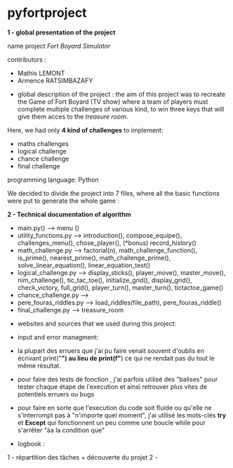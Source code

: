 # pyfortproject
**1 - global presentation of the project**

name project *Fort Boyard Simulator*

contributors : 

- Mathis LEMONT
- Armence RATSIMBAZAFY 

* global description of the project : the aim of this project was to recreate the Game of Fort Boyard (TV show) where a team of players must complete multiple challenges of various kind, to win three keys that will give them acces to the *treasure room*. 

Here, we had only **4 kind of challenges** to implement: 

- maths challenges
- logical challenge
- chance challenge
- final challenge

programming language: Python 

We decided to divide the project into 7 files, where all the basic functions were put to generate the whole game : 



**2 - Technical documentation of algorithm** 

- main.py() --> menu ()
- utility_functions.py --> introduction(), compose_equipe(), challenges_menu(), chose_player(), (*bonus) record_history()
- math_challenge.py --> factorial(n), math_challenge_function(), is_prime(), nearest_prime(), math_challenge_prime(), solve_linear_equation(), linear_equation_test()
- logical_challenge.py --> display_sticks(), player_move(), master_move(), nim_challenge(), tic_tac_toe(), initialize_grid(), display_grid(), check_victory, full_grid(), player_turn(), master_turn(), tictactoe_game()
- chance_challenge.py --> 
- pere_fouras_riddles.py --> load_riddles(file_path), pere_fouras_riddle()
- final_challenge.py --> treasure_room

* websites and sources that we used during this project: 

* input and error managment:

- la plupart des erruers que j'ai pu faire venait souvent d'oublis en écrivant print("__") au lieu de print(f"__) ce qui ne rendait pas du tout le même résultat. 

- pour faire des tests de fonction , j'ai parfois utilisé des "balises" pour tester chaque étape de l'execution et ainsi retrouver plus vites de potentiels erruers ou bugs

- pour faire en sorte que l'execution du code soit fluide ou qu'elle ne s'interrompt pas à "n'importe quel moment", j'ai utilisé les mots-clés **try** et **Except** qui fonctionnent un peu comme une boucle while pour s'arrêter "àa la condition que" 

* logbook :

1 - répartition des tâches + découverte du projet 
2 - 
